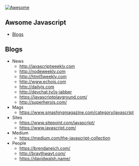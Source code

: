 [![Awesome](https://cdn.rawgit.com/sindresorhus/awesome/d7305f38d29fed78fa85652e3a63e154dd8e8829/media/badge.svg)](https://github.com/sindresorhus/awesome)

Awsome Javascript
---

* [Blogs](#Blogs)

Blogs
----
- News
  - http://javascriptweekly.com
  - http://nodeweekly.com
  - http://html5weekly.com
  - http://www.echojs.com
  - http://dailyjs.com
  - http://devchat.tv/js-jabber
  - https://javascriptplayground.com/
  - http://superherojs.com/
- Mags  
  - https://www.smashingmagazine.com/category/javascript
- Sites
  - https://www.sitepoint.com/javascript/
  - https://www.javascript.com/
- Medium
  - https://medium.com/the-javascript-collection
- People
  - https://brendaneich.com/
  - http://braythwayt.com/
  - https://davidwalsh.name/
